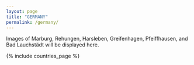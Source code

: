 ```yaml
---
layout: page
title: "GERMANY"
permalink: /germany/
---
```


Images of Marburg, Rehungen, Harsleben, Greifenhagen, Pfeiffhausen, and Bad Lauchstädt will be displayed here.

{% include countries_page %}
